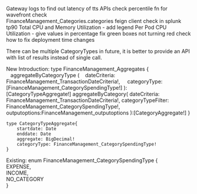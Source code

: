 Gateway logs to find out latency of tts APIs
check percentile fn for wavefront
check   
FinanceManagement_Categories.categories 
feign client check in splunk tp90
Total CPU and Memory Utilization - add legend
Per Pod CPU Utilization - give values in percentage
fix green boxes not turning red 
check how to fix deployment time changes


There can be multiple CategoryTypes in future, it is better to provide an API with list of results instead of single call.


New Introduction:
	type FinanceManagement_Aggregates {
	   aggregateByCategoryType (
		   dateCriteria: FinanceManagement_TransactionDateCriteria!, 
		   categoryType: [FinanceManagement_CategorySpendingType!]
		   ): [CategoryTypeAggregate!]
	  aggregateByCategory(
			dateCriteria: FinanceManagement_TransactionDateCriteria!,
			categoryTypeFilter: FinanceManagement_CategorySpendingType!, 
			outputoptions:FinanceManagement_outputoptions
	  ):[CategoryAggregate!]
	}

	type CategoryTypeAggregate{
		startdate: Date
		enddate: Date
		aggregate: BigDecimal!
		categoryType: FinanceManagement_CategorySpendingType!
	}



Existing: 
	enum FinanceManagement_CategorySpendingType {  
	    EXPENSE,  
	    INCOME,  
	    NO_CATEGORY  
	}
